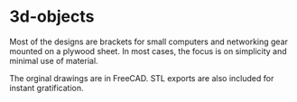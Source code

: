 # 3d-objects
Most of the designs are brackets for small computers and networking gear mounted on a plywood sheet. In most cases, the focus is on simplicity and minimal use of material.

The orginal drawings are in FreeCAD. STL exports are also included for instant gratification.
